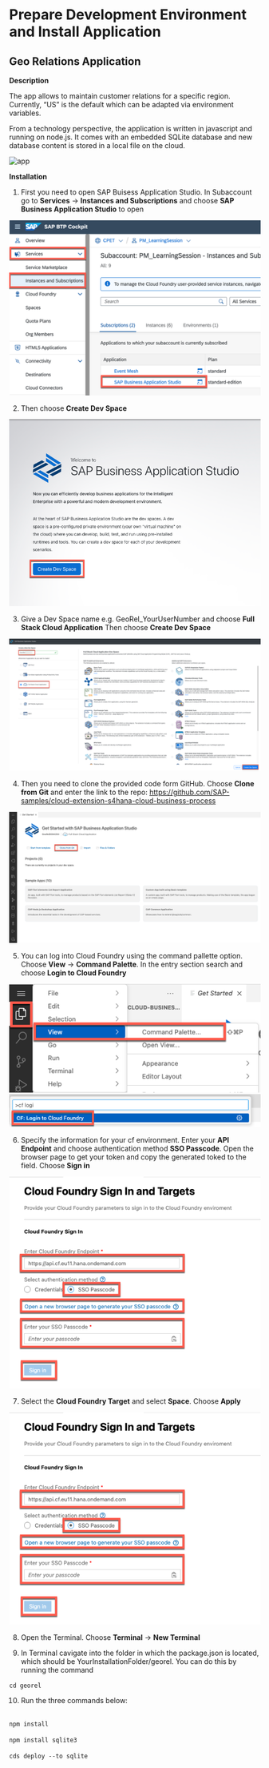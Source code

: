 # Prepare Development Environment and Install Application

## Geo Relations Application

**Description**

The app allows to maintain customer relations for a specific region. Currently, “US” is the default which can be adapted via environment variables.

From a technology perspective, the application is written in javascript and running on node.js. It comes with an embedded SQLite database and new database content is stored in a local file on the cloud.

 ![app](./images/devandapp1.png)

**Installation**

1. First you need to open SAP Buisess Application Studio. In Subaccount go to **Services** &rarr; **Instances and Subscriptions** and choose **SAP Business Application Studio** to open

 ![app](./images/bas01.png)

2. Then choose **Create Dev Space**

 ![app](./images/bas1.png)

3. Give a Dev Space name e.g. GeoRel_YourUserNumber and choose **Full Stack Cloud Application** Then choose **Create Dev Space**

 ![app](./images/bas2.png)

4. Then you need to clone the provided code form GitHub. Choose **Clone from Git** and enter the link to the repo: https://github.com/SAP-samples/cloud-extension-s4hana-cloud-business-process

 ![app](./images/bas3.png)

5. You can log into Cloud Foundry using the command pallette option. Choose **View** &rarr; **Command Palette**. In the entry section search and choose **Login to Cloud Foundry**

 ![app](./images/bas4.png)
 ![app](./images/bas5.png)

6. Specify the information for your cf environment. Enter your **API Endpoint** and choose authentication method **SSO Passcode**. Open the browser page to get your token and copy the generated toked to the field. Choose **Sign in**

 ![app](./images/bas6.png)

7. Select the **Cloud Foundry Target** and select **Space**. Choose **Apply** 

 ![app](./images/bas6.png)


8. Open the Terminal. Choose **Terminal** &rarr; **New Terminal**

  
9. In Terminal cavigate into the folder in which the package.json is located, which should be YourInstallationFolder/georel.  You can do this by running the command

```
cd georel
```


10. Run the three commands below:

```

npm install

npm install sqlite3

cds deploy --to sqlite

```

